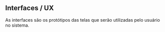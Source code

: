 ## Interfaces / UX

As interfaces são os protótipos das telas que serão utilizadas pelo usuário no sistema.
